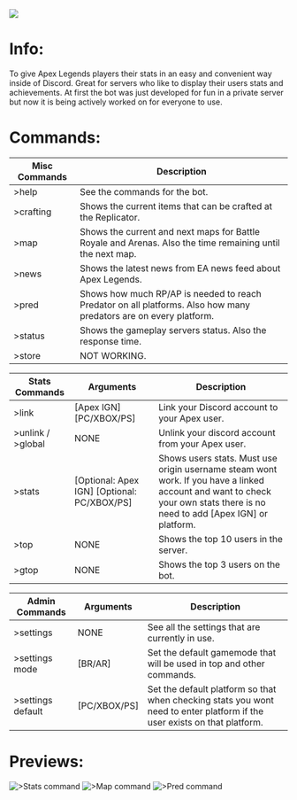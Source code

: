 <a href="https://top.gg/bot/719542118955090011">
  <img src="https://top.gg/api/widget/719542118955090011.svg">
</a>

# Info:
To give Apex Legends players their stats in an easy and convenient way inside of Discord. Great for servers who like to display their users stats and achievements. At first the bot was just developed for fun in a private server but now it is being actively worked on for everyone to use.


# Commands: 
| Misc Commands | Description 
|  ---          |     ---
| >help         | See the commands for the bot.                                  
| >crafting     | Shows the current items that can be crafted at the Replicator. 
| >map          | Shows the current and next maps for Battle Royale and Arenas. Also the time remaining until the next map. 
| >news         | Shows the latest news from EA news feed about Apex Legends. 
| >pred         | Shows how much RP/AP is needed to reach Predator on all platforms. Also how many predators are on every platform. 
| >status       | Shows the gameplay servers status. Also the response time. 
| >store        | NOT WORKING.

| Stats Commands    | Arguments                                  | Description 
| ---               | ---                                        | ---
| >link             | [Apex IGN] [PC/XBOX/PS]                    | Link your Discord account to your Apex user.
| >unlink / >global | NONE                                       | Unlink your discord account from your Apex user.
| >stats            | [Optional: Apex IGN] [Optional: PC/XBOX/PS]| Shows users stats. Must use origin username steam wont work. If you have a linked account and want to check your own stats there is no need to add [Apex IGN] or platform.
| >top              | NONE                                       | Shows the top 10 users in the server.
| >gtop             | NONE                                       | Shows the top 3 users on the bot.

| Admin Commands    | Arguments    | Description
| ---               | ---          | ---
| >settings         | NONE         | See all the settings that are currently in use.
| >settings mode    | [BR/AR]      | Set the default gamemode that will be used in top and other commands.
| >settings default | [PC/XBOX/PS] | Set the default platform so that when checking stats you wont need to enter platform if the user exists on that platform.

# Previews:
![>Stats command](http://images.muumi.xyz/EdgyLoba/previewStats.PNG ">stats")
![>Map command](http://images.muumi.xyz/EdgyLoba/previewMap.PNG ">map")
![>Pred command](http://images.muumi.xyz/EdgyLoba/previewPred.PNG ">pred")
